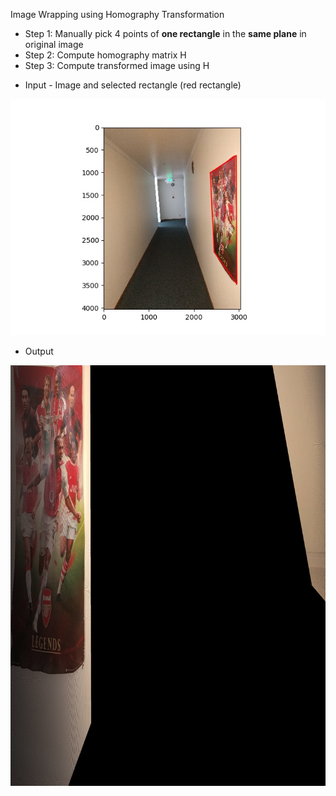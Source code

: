 Image Wrapping using Homography Transformation

- Step 1: Manually pick 4 points of **one rectangle** in the **same plane** in original image
- Step 2: Compute homography matrix H
- Step 3: Compute transformed image using H

<!-- | Input       | Output       |
| ----------- | ------------ |
| ![](in.jpg) | ![](out.jpg) | -->

- Input - Image  and selected rectangle (red rectangle)
  
![](in.jpg)

- Output
  
![](out.jpg)


